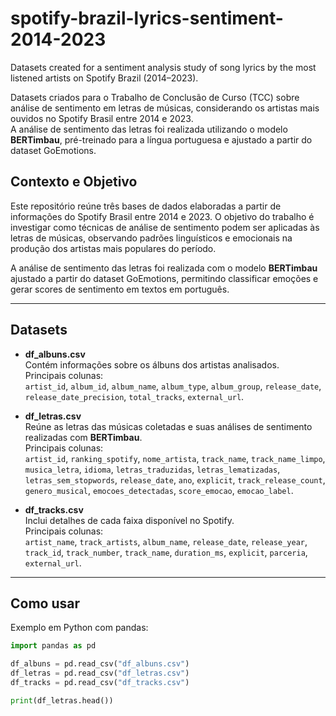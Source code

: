# spotify-brazil-lyrics-sentiment-2014-2023
Datasets created for a sentiment analysis study of song lyrics by the most listened artists on Spotify Brazil (2014–2023).

Datasets criados para o Trabalho de Conclusão de Curso (TCC) sobre análise de sentimento em letras de músicas, considerando os artistas mais ouvidos no Spotify Brasil entre 2014 e 2023.  
A análise de sentimento das letras foi realizada utilizando o modelo **BERTimbau**, pré-treinado para a língua portuguesa e ajustado a partir do dataset GoEmotions.

## Contexto e Objetivo
Este repositório reúne três bases de dados elaboradas a partir de informações do Spotify Brasil entre 2014 e 2023. O objetivo do trabalho é investigar como técnicas de análise de sentimento podem ser aplicadas às letras de músicas, observando padrões linguísticos e emocionais na produção dos artistas mais populares do período.  

A análise de sentimento das letras foi realizada com o modelo **BERTimbau** ajustado a partir do dataset GoEmotions, permitindo classificar emoções e gerar scores de sentimento em textos em português.

---

## Datasets
- **df_albuns.csv**  
  Contém informações sobre os álbuns dos artistas analisados.  
  Principais colunas:  
  `artist_id`, `album_id`, `album_name`, `album_type`, `album_group`, `release_date`, `release_date_precision`, `total_tracks`, `external_url`.

- **df_letras.csv**  
  Reúne as letras das músicas coletadas e suas análises de sentimento realizadas com **BERTimbau**.  
  Principais colunas:  
  `artist_id`, `ranking_spotify`, `nome_artista`, `track_name`, `track_name_limpo`, `musica_letra`, `idioma`, `letras_traduzidas`, `letras_lematizadas`, `letras_sem_stopwords`, `release_date`, `ano`, `explicit`, `track_release_count`, `genero_musical`, `emocoes_detectadas`, `score_emocao`, `emocao_label`.

- **df_tracks.csv**  
  Inclui detalhes de cada faixa disponível no Spotify.  
  Principais colunas:  
  `artist_name`, `track_artists`, `album_name`, `release_date`, `release_year`, `track_id`, `track_number`, `track_name`, `duration_ms`, `explicit`, `parceria`, `external_url`.

---

## Como usar
Exemplo em Python com pandas:

```python
import pandas as pd

df_albuns = pd.read_csv("df_albuns.csv")
df_letras = pd.read_csv("df_letras.csv")
df_tracks = pd.read_csv("df_tracks.csv")

print(df_letras.head())
